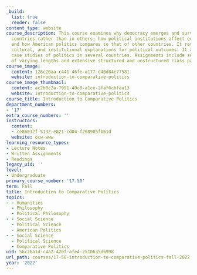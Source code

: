 ```yaml
---
_build:
  list: true
  render: false
content_type: website
course_description: This course examines why democracy emerges and survives in some
  countries rather than in others; how political institutions affect economic development;
  and how American politics compares to that of other countries. It reviews economic,
  cultural, and institutional explanations for political outcomes. It also includes
  case studies of politics in several countries. Assignments include several papers
  of varying lengths and extensive structured and unstructured class participation.
course_image:
  content: 126c20aa-c441-46fe-a177-d40d84e77581
  website: introduction-to-comparative-politics
course_image_thumbnail:
  content: ac2b0c2a-7991-40c0-a1ce-2faf6cbfaa13
  website: introduction-to-comparative-politics
course_title: Introduction to Comparative Politics
department_numbers:
- '17'
extra_course_numbers: ''
instructors:
  content:
  - ce86032f-5132-e821-cd04-f268905fb61d
  website: ocw-www
learning_resource_types:
- Lecture Notes
- Written Assignments
- Readings
legacy_uid: ''
level:
- Undergraduate
primary_course_number: '17.50'
term: Fall
title: Introduction to Comparative Politics
topics:
- - Humanities
  - Philosophy
  - Political Philosophy
- - Social Science
  - Political Science
  - American Politics
- - Social Science
  - Political Science
  - Comparative Politics
uid: 56c26a1d-c4a2-420f-afe4-2510635d6998
url_path: courses/17-50-introduction-to-comparative-politics-fall-2022
year: '2022'
---
```

